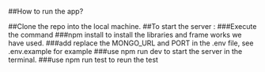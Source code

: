 ##How to run the app?

##Clone the repo into the local machine.
##To start the server :
  ###Execute the command
  ###npm install to install the libraries and frame works we have used.
  ###add replace the MONGO_URL and PORT in the .env file, see .env.example for example
  ###use npm run dev to start the server in the terminal.
  ###use npm run test to reun the test